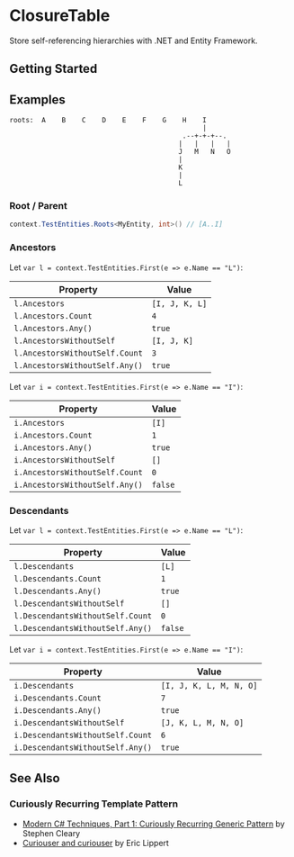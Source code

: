 # ClosureTable

Store self-referencing hierarchies with .NET and Entity Framework.

## Getting Started

## Examples

```goat
roots:  A    B    C    D    E    F    G    H    I
                                                |
                                           .--+-+-+--.
                                          |   |   |   |
                                          J   M   N   O
                                          |
                                          K
                                          |
                                          L
```

### Root / Parent

```csharp
context.TestEntities.Roots<MyEntity, int>() // [A..I]
```

### Ancestors

Let `var l = context.TestEntities.First(e => e.Name == "L")`:

| Property                       | Value          |
| ------------------------------ | -------------- |
| `l.Ancestors`                  | `[I, J, K, L]` |
| `l.Ancestors.Count`            | `4`            |
| `l.Ancestors.Any()`            | `true`         |
| `l.AncestorsWithoutSelf`       | `[I, J, K]`    |
| `l.AncestorsWithoutSelf.Count` | `3`            |
| `l.AncestorsWithoutSelf.Any()` | `true`         |

Let `var i = context.TestEntities.First(e => e.Name == "I")`:

| Property                       | Value   |
| ------------------------------ | ------- |
| `i.Ancestors`                  | `[I]`   |
| `i.Ancestors.Count`            | `1`     |
| `i.Ancestors.Any()`            | `true`  |
| `i.AncestorsWithoutSelf`       | `[]`    |
| `i.AncestorsWithoutSelf.Count` | `0`     |
| `i.AncestorsWithoutSelf.Any()` | `false` |

### Descendants

Let `var l = context.TestEntities.First(e => e.Name == "L")`:

| Property                         | Value   |
| -------------------------------- | ------- |
| `l.Descendants`                  | `[L]`   |
| `l.Descendants.Count`            | `1`     |
| `l.Descendants.Any()`            | `true`  |
| `l.DescendantsWithoutSelf`       | `[]`    |
| `l.DescendantsWithoutSelf.Count` | `0`     |
| `l.DescendantsWithoutSelf.Any()` | `false` |

Let `var i = context.TestEntities.First(e => e.Name == "I")`:

| Property                         | Value                   |
| -------------------------------- | ----------------------- |
| `i.Descendants`                  | `[I, J, K, L, M, N, O]` |
| `i.Descendants.Count`            | `7`                     |
| `i.Descendants.Any()`            | `true`                  |
| `i.DescendantsWithoutSelf`       | `[J, K, L, M, N, O]`    |
| `i.DescendantsWithoutSelf.Count` | `6`                     |
| `i.DescendantsWithoutSelf.Any()` | `true`                  |

## See Also

### Curiously Recurring Template Pattern

- [Modern C# Techniques, Part 1: Curiously Recurring Generic Pattern](https://blog.stephencleary.com/2022/09/modern-csharp-techniques-1-curiously-recurring-generic-pattern.html)
  by Stephen Cleary
- [Curiouser and curiouser](https://ericlippert.com/2011/02/02/curiouser-and-curiouser/)
  by Eric Lippert
